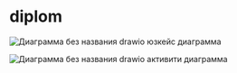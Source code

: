 # diplom

![Диаграмма без названия drawio](https://github.com/user-attachments/assets/0416256b-60bc-4f8e-86b4-bd62dacf3b70) юзкейс диаграмма


![Диаграмма без названия drawio](https://github.com/user-attachments/assets/98649c38-af4f-465e-a539-1f20402f99dc) активити диаграмма
